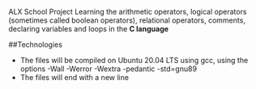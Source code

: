 ALX School Project
Learning the arithmetic operators, logical operators (sometimes called boolean operators), relational operators, comments, declaring variables and loops in the **C language**

##Technologies
* The files will be compiled on Ubuntu 20.04 LTS using gcc, using the options -Wall -Werror -Wextra -pedantic -std=gnu89
* The files will end with a new line
